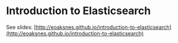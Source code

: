 # Introduction to Elasticsearch 

See slides: [http://eoaksnes.github.io/introduction-to-elasticsearch](http://eoaksnes.github.io/introduction-to-elasticsearch)


